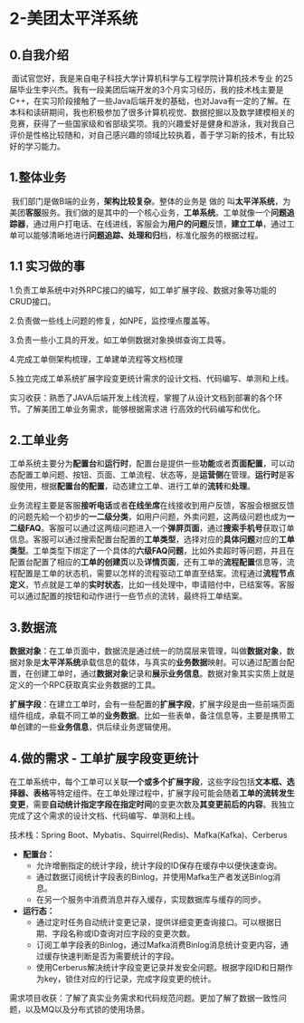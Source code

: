 # 2-美团太平洋系统

## 0.自我介绍

​		面试官您好，我是来自电子科技大学计算机科学与工程学院计算机技术专业 的25届毕业生李兴杰。我有一段美团后端开发的3个月实习经历，我的技术栈主要是C++，在实习阶段接触了一些Java后端开发的基础，也对Java有一定的了解。在本科和读研期间，我也积极参加了很多计算机视觉、数据挖掘以及数学建模相关的竞赛，获得了一些国家级和省部级奖项。我的兴趣爱好是健身和游泳，我对我自己评价是性格比较随和，对自己感兴趣的领域比较执着，善于学习新的技术，有比较好的学习能力。



## 1.整体业务

​      我们部门是做B端的业务，**架构比较复杂**。整体的业务是 做的 叫**太平洋系统**，为美团**客服**服务。我们做的是其中的一个核心业务，**工单系统**。工单就像一个**问题追踪器**，通过用户打电话、在线进线，客服会为**用户的问题**反馈，**建立工单**，通过工单可以能够清晰地进行**问题追踪、处理和归**档，标准化服务的根据过程。

## 1.1 实习做的事

1.负责工单系统中对外RPC接口的编写，如工单扩展字段、数据对象等功能的CRUD接口。

2.负责做一些线上问题的修复，如NPE，监控埋点覆盖等。

3.负责一些小工具的开发。如工单侧数据对象换绑查询工具等。

4.完成工单侧架构梳理，工单建单流程等文档梳理

5.独立完成工单系统扩展字段变更统计需求的设计文档、代码编写、单测和上线。

实习收获：熟悉了JAVA后端开发上线流程，掌握了从设计文档到部署的各个环节。了解美团工单业务需求，能够根据需求进 行高效的代码编写和优化。

## 2.工单业务

​	工单系统主要分为**配置台**和**运行时**，配置台是提供一些**功能**或者**页面配置**，可以动态配置工单问题、按钮、页面、工单流程、状态等，是**运营侧**在管理。**运行时**是客服使用，根据**配置台的配置**，动态建立工单、进行工单的**流转**和**处理**。

​	 业务流程主要是客服**接听电话**或者**在线坐席**在线接收到用户反馈，客服会根据反馈的问题先給一个初步的**一二级分类**，如用户问题，外卖问题，这两级问题也成为**一二级FAQ**。客服可以通过这两级问题进入一个**弹屏页面**，通过**搜索手机号**获取订单信息。客服可以通过搜索配置台配置的**工单类型**，选择对应的**具体问题**对应的**工单类型**。工单类型下绑定了一个具体的**六级FAQ问题**，比如外卖超时等问题，并且在配置台配置了相应的**工单的创建页**以及**详情页面**，还有工单的**流程配置**信息等，流程配置是工单的状态机，需要以怎样的流程驱动工单直至结案。流程通过**流程节点定义**，节点就是工单的**实时状态**，比如一线处理中，申请赔付中，已结案等。客服可以通过配置的按钮和动作进行一些节点的流转，最终将工单结案。

## 3.数据流

​		**数据对象**：在工单页面中，数据流是通过统一的防腐层来管理，叫做**数据对象**，数据对象是**太平洋系统**承载信息的载体，与真实的**业务数据**映射。可以通过配置台配置，在创建工单时，通过**数据对象**记录和**展示业务信息**。数据对象其实实质上就是定义的一个RPC获取真实业务数据的工具。

​		**扩展字段**：在建立工单时，会有一些配置的**扩展字段**，扩展字段是由一些前端页面组件组成，承载不同工单的**业务数据**。比如一些表单，备注信息等，主要是携带工单创建的一些**业务信息**，供后续业务逻辑使用。



## 4.做的需求 - 工单扩展字段变更统计

​       在工单系统中，每个工单可以关联**一个或多个扩展字段**，这些字段包括**文本框、选择器、表格**等特定组件。在工单处理过程中，扩展字段可能会随着**工单的流转发生变更**，需要**自动统计指定字段在指定时间**的变更次数及**其变更前后的内容**。我独立完成了这个需求的设计文档、代码编写、单测和上线。

技术栈：Spring Boot、Mybatis、Squirrel(Redis)、Mafka(Kafka)、Cerberus

- **配置台：**
  - 允许增删指定的统计字段，统计字段的ID保存在缓存中以便快速查询。
  - 通过数据订阅统计字段表的Binlog，并使用Mafka生产者发送Binlog消息。
  - 在另一个服务中消费消息并存入缓存，实现数据库与缓存的同步。
- **运行态：**
  - 通过定时任务自动统计变更记录，提供详细变更查询接口。可以根据日期、字段名称或ID查询对应字段的变更次数。
  - 订阅工单字段表的Binlog，通过Mafka消费Binlog消息统计变更内容，通过缓存快速判断是否为需要统计的字段。
  - 使用Cerberus解决统计字段变更记录并发安全问题。根据字段ID和日期作为key，锁住对应的行记录，完成字段变更的统计。



需求项目收获：了解了真实业务需求和代码规范问题。更加了解了数据一致性问题，以及MQ以及分布式锁的使用场景。